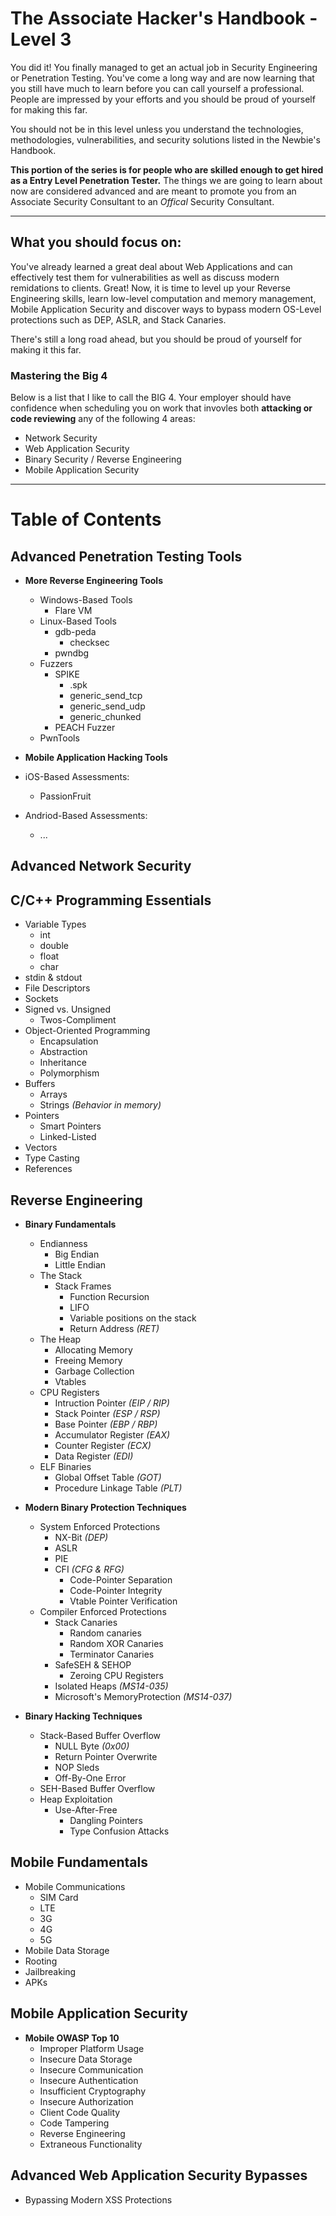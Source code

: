 # The Associate Hacker's Handbook - Level 3
You did it!  You finally managed to get an actual job in Security Engineering or Penetration Testing.  You've come a long way and are now learning that you still have much to learn before you can call yourself a professional.  People are impressed by your efforts and you should be proud of yourself for making this far.

You should not be in this level unless you understand the technologies, methodologies, vulnerabilities, and security solutions listed in the Newbie's Handbook.

**This portion of the series is for people who are skilled enough to get hired as a Entry Level Penetration Tester.**  The things we are going to learn about now are considered advanced and are meant to promote you from an Associate Security Consultant to an _Offical_ Security Consultant.

-------

## What you should focus on:
You've already learned a great deal about Web Applications and can effectively test them for vulnerabilities as well as discuss modern remidations to clients.  Great!  Now, it is time to level up your Reverse Engineering skills, learn low-level computation and memory management, Mobile Application Security and discover ways to bypass modern OS-Level protections such as DEP, ASLR, and Stack Canaries.

There's still a long road ahead, but you should be proud of yourself for making it this far.

### Mastering the Big 4
Below is a list that I like to call the BIG 4.  Your employer should have confidence when scheduling you on work that invovles both **attacking or code reviewing** any of the following 4 areas:
  * Network Security
  * Web Application Security
  * Binary Security / Reverse Engineering
  * Mobile Application Security
  
-------
# Table of Contents
## Advanced Penetration Testing Tools
 * **More Reverse Engineering Tools**
   * Windows-Based Tools
     * Flare VM
   * Linux-Based Tools
     * gdb-peda
       * checksec
     * pwndbg
   * Fuzzers
     * SPIKE
       * .spk
       * generic_send_tcp
       * generic_send_udp
       * generic_chunked
     * PEACH Fuzzer
   * PwnTools

 * **Mobile Application Hacking Tools**
  * iOS-Based Assessments:
    * PassionFruit
  * Andriod-Based Assessments:
    * ...

## Advanced Network Security



## C/C++ Programming Essentials
 * Variable Types
   * int
   * double
   * float
   * char
 * stdin & stdout
 * File Descriptors
 * Sockets
 * Signed vs. Unsigned
   * Twos-Compliment
 * Object-Oriented Programming
   * Encapsulation
   * Abstraction
   * Inheritance
   * Polymorphism
 * Buffers
   * Arrays
   * Strings _(Behavior in memory)_
 * Pointers
   * Smart Pointers
   * Linked-Listed
 * Vectors
 * Type Casting
 * References

## Reverse Engineering
 * **Binary Fundamentals**
   * Endianness
     * Big Endian
     * Little Endian
   * The Stack
     * Stack Frames
       * Function Recursion
       * LIFO
       * Variable positions on the stack
       * Return Address _(RET)_
   * The Heap
     * Allocating Memory
     * Freeing Memory
     * Garbage Collection
     * Vtables
   * CPU Registers
     * Intruction Pointer _(EIP / RIP)_
     * Stack Pointer _(ESP / RSP)_
     * Base Pointer _(EBP / RBP)_
     * Accumulator Register _(EAX)_
     * Counter Register _(ECX)_
     * Data Register _(EDI)_
   * ELF Binaries
     * Global Offset Table _(GOT)_
     * Procedure Linkage Table _(PLT)_
     
     
 * **Modern Binary Protection Techniques**
   * System Enforced Protections
     * NX-Bit _(DEP)_
     * ASLR
     * PIE
     * CFI _(CFG & RFG)_
       * Code-Pointer Separation
       * Code-Pointer Integrity
       * Vtable Pointer Verification
   * Compiler Enforced Protections
     * Stack Canaries
       * Random canaries
       * Random XOR Canaries
       * Terminator Canaries
     * SafeSEH & SEHOP
       * Zeroing CPU Registers
     * Isolated Heaps _(MS14-035)_
     * Microsoft's MemoryProtection _(MS14-037)_
  
 * **Binary Hacking Techniques**
   * Stack-Based Buffer Overflow
     * NULL Byte _(0x00)_
     * Return Pointer Overwrite
     * NOP Sleds
     * Off-By-One Error
   * SEH-Based Buffer Overflow
   * Heap Exploitation
     * Use-After-Free
       * Dangling Pointers
       * Type Confusion Attacks

## Mobile Fundamentals
 * Mobile Communications
   * SIM Card
   * LTE
   * 3G
   * 4G
   * 5G
 * Mobile Data Storage
 * Rooting
 * Jailbreaking
 * APKs


## Mobile Application Security
 * **Mobile OWASP Top 10**
   * Improper Platform Usage
   * Insecure Data Storage
   * Insecure Communication
   * Insecure Authentication
   * Insufficient Cryptography
   * Insecure Authorization
   * Client Code Quality
   * Code Tampering
   * Reverse Engineering
   * Extraneous Functionality

 

## Advanced Web Application Security Bypasses
 * Bypassing Modern XSS Protections
 
